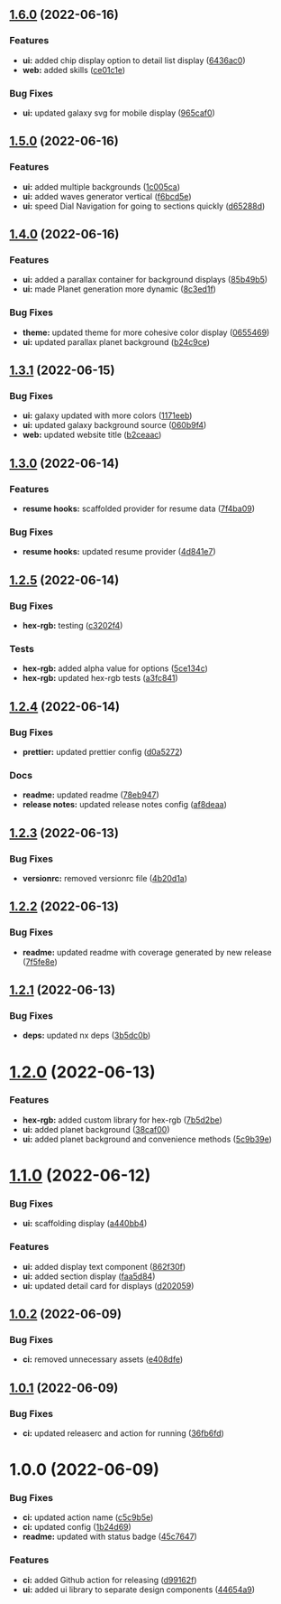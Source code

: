 ## [1.6.0](https://github.com/alexwine36/Portfolio/compare/v1.5.0...v1.6.0) (2022-06-16)


### Features

* **ui:** added chip display option to detail list display ([6436ac0](https://github.com/alexwine36/Portfolio/commit/6436ac0fe95e4c4fd1718f0a2330ae6725cec515))
* **web:** added skills ([ce01c1e](https://github.com/alexwine36/Portfolio/commit/ce01c1ec4289a4d09465c99eb0191b1185bac568))


### Bug Fixes

* **ui:** updated galaxy svg for mobile display ([965caf0](https://github.com/alexwine36/Portfolio/commit/965caf0f5fd909152fe2febdd91f634d57dac613))

## [1.5.0](https://github.com/alexwine36/Portfolio/compare/v1.4.0...v1.5.0) (2022-06-16)


### Features

* **ui:** added multiple backgrounds ([1c005ca](https://github.com/alexwine36/Portfolio/commit/1c005ca512734ea8f61f815643683c2a790bfe08))
* **ui:** added waves generator vertical ([f6bcd5e](https://github.com/alexwine36/Portfolio/commit/f6bcd5e767a4ccb539bc93aff77923937233b7d4))
* **ui:** speed Dial Navigation for going to sections quickly ([d65288d](https://github.com/alexwine36/Portfolio/commit/d65288d4b21a0cdc48b8ab52a3da0ec3484a656b))

## [1.4.0](https://github.com/alexwine36/Portfolio/compare/v1.3.1...v1.4.0) (2022-06-16)


### Features

* **ui:** added a parallax container for background displays ([85b49b5](https://github.com/alexwine36/Portfolio/commit/85b49b51375292560352c3ccdad59f7e2ff928a2))
* **ui:** made Planet generation more dynamic ([8c3ed1f](https://github.com/alexwine36/Portfolio/commit/8c3ed1f0bb73726c8a11e5de396e4d1ec7968e2e))


### Bug Fixes

* **theme:** updated theme for more cohesive color display ([0655469](https://github.com/alexwine36/Portfolio/commit/0655469f8f9291d50adcfc8e3252894b4d7c1a27))
* **ui:** updated parallax planet background ([b24c9ce](https://github.com/alexwine36/Portfolio/commit/b24c9cee39f0cebff8f0a0b348e66e952edce2d7))

## [1.3.1](https://github.com/alexwine36/Portfolio/compare/v1.3.0...v1.3.1) (2022-06-15)


### Bug Fixes

* **ui:** galaxy updated with more colors ([1171eeb](https://github.com/alexwine36/Portfolio/commit/1171eeb916bc3284e8c26b19a24112977380ff0a))
* **ui:** updated galaxy background source ([060b9f4](https://github.com/alexwine36/Portfolio/commit/060b9f46a024f02c26c5cbce534c7f2df54a72fa))
* **web:** updated website title ([b2ceaac](https://github.com/alexwine36/Portfolio/commit/b2ceaac357195b1fdd481fa9429704dfdc677fec))

## [1.3.0](https://github.com/alexwine36/Portfolio/compare/v1.2.5...v1.3.0) (2022-06-14)


### Features

* **resume hooks:** scaffolded provider for resume data ([7f4ba09](https://github.com/alexwine36/Portfolio/commit/7f4ba09a50a04e76fc144980678c7769ce5ffa86))


### Bug Fixes

* **resume hooks:** updated resume provider ([4d841e7](https://github.com/alexwine36/Portfolio/commit/4d841e74ab8c73302b9370a66430efdefeec59bd))

## [1.2.5](https://github.com/alexwine36/Portfolio/compare/v1.2.4...v1.2.5) (2022-06-14)


### Bug Fixes

* **hex-rgb:** testing ([c3202f4](https://github.com/alexwine36/Portfolio/commit/c3202f446845abfa44cdbf561762d4d0ddaab0fd))


### Tests

* **hex-rgb:** added alpha value for options ([5ce134c](https://github.com/alexwine36/Portfolio/commit/5ce134cec44883a16b408396daf26e5c606598fd))
* **hex-rgb:** updated hex-rgb tests ([a3fc841](https://github.com/alexwine36/Portfolio/commit/a3fc84152482b9086391937729d8839be20f0421))

## [1.2.4](https://github.com/alexwine36/Portfolio/compare/v1.2.3...v1.2.4) (2022-06-14)


### Bug Fixes

* **prettier:** updated prettier config ([d0a5272](https://github.com/alexwine36/Portfolio/commit/d0a52724fca0b792f60984165089c86a011a6899))


### Docs

* **readme:** updated readme ([78eb947](https://github.com/alexwine36/Portfolio/commit/78eb9477d90ed07ba20a8da8612979e5aa67a582))
* **release notes:** updated release notes config ([af8deaa](https://github.com/alexwine36/Portfolio/commit/af8deaa2d0d119487ca71a8285523b97a53786cd))

## [1.2.3](https://github.com/alexwine36/Portfolio/compare/v1.2.2...v1.2.3) (2022-06-13)


### Bug Fixes

* **versionrc:** removed versionrc file ([4b20d1a](https://github.com/alexwine36/Portfolio/commit/4b20d1ab60538acf8bb0c2794f8b8c6ead7834c7))

## [1.2.2](https://github.com/alexwine36/Portfolio/compare/v1.2.1...v1.2.2) (2022-06-13)


### Bug Fixes

* **readme:** updated readme with coverage generated by new release ([7f5fe8e](https://github.com/alexwine36/Portfolio/commit/7f5fe8eb83539c2996d1f77b9434a97b17171518))

## [1.2.1](https://github.com/alexwine36/Portfolio/compare/v1.2.0...v1.2.1) (2022-06-13)


### Bug Fixes

* **deps:** updated nx deps ([3b5dc0b](https://github.com/alexwine36/Portfolio/commit/3b5dc0b67a78397915b101cae14fec13897020d9))

# [1.2.0](https://github.com/alexwine36/Portfolio/compare/v1.1.0...v1.2.0) (2022-06-13)


### Features

* **hex-rgb:** added custom library for hex-rgb ([7b5d2be](https://github.com/alexwine36/Portfolio/commit/7b5d2be314ddb2e73c0f6661809c9d77c2bd9ccd))
* **ui:** added planet background ([38caf00](https://github.com/alexwine36/Portfolio/commit/38caf005ce7db332c394de515316a1dd88bb2fe1))
* **ui:** added planet background and convenience methods ([5c9b39e](https://github.com/alexwine36/Portfolio/commit/5c9b39e25af71384c51f96414d2c4876a0fe9cb9))

# [1.1.0](https://github.com/alexwine36/Portfolio/compare/v1.0.2...v1.1.0) (2022-06-12)


### Bug Fixes

* **ui:** scaffolding display ([a440bb4](https://github.com/alexwine36/Portfolio/commit/a440bb42c7cad2f891e88d11dc9e4ff8793059c2))


### Features

* **ui:** added display text component ([862f30f](https://github.com/alexwine36/Portfolio/commit/862f30f3e5e8d10325ea23f8b3aef681a1738526))
* **ui:** added section display ([faa5d84](https://github.com/alexwine36/Portfolio/commit/faa5d841276e5427e59f59c49e4d0d728143b249))
* **ui:** updated detail card for displays ([d202059](https://github.com/alexwine36/Portfolio/commit/d202059f9297f4734b95a31709da77bac28e5adf))

## [1.0.2](https://github.com/alexwine36/Portfolio/compare/v1.0.1...v1.0.2) (2022-06-09)


### Bug Fixes

* **ci:** removed unnecessary assets ([e408dfe](https://github.com/alexwine36/Portfolio/commit/e408dfefe330d5a2c079398a23e057e611276c9d))

## [1.0.1](https://github.com/alexwine36/Portfolio/compare/v1.0.0...v1.0.1) (2022-06-09)


### Bug Fixes

* **ci:** updated releaserc and action for running ([36fb6fd](https://github.com/alexwine36/Portfolio/commit/36fb6fd4c75505f1f7b8db61850bc807fe14a46e))

# 1.0.0 (2022-06-09)


### Bug Fixes

* **ci:** updated action name ([c5c9b5e](https://github.com/alexwine36/Portfolio/commit/c5c9b5e5abc0efaf5cc0f4176bdc617811bdc93f))
* **ci:** updated config ([1b24d69](https://github.com/alexwine36/Portfolio/commit/1b24d69ecfc70ae9f62e00619ad38167eb73f807))
* **readme:** updated with status badge ([45c7647](https://github.com/alexwine36/Portfolio/commit/45c7647919786b14f569f0d2d6c44247a374d1fe))


### Features

* **ci:** added Github action for releasing ([d99162f](https://github.com/alexwine36/Portfolio/commit/d99162f50a9e7e3fd1f6b6306b815d7468e6d569))
* **ui:** added ui library to separate design components ([44654a9](https://github.com/alexwine36/Portfolio/commit/44654a9a3cd4304844e66703281a547bf9d73919))
